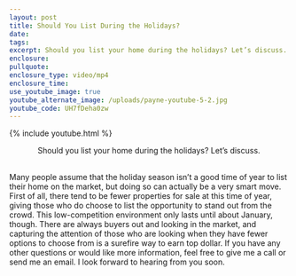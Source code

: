 ```yaml
---
layout: post
title: Should You List During the Holidays?
date:
tags:
excerpt: Should you list your home during the holidays? Let’s discuss.
enclosure:
pullquote:
enclosure_type: video/mp4
enclosure_time:
use_youtube_image: true
youtube_alternate_image: /uploads/payne-youtube-5-2.jpg
youtube_code: UH7fDeha0zw
---
```


{% include youtube.html %}<center>Should you list your home during the holidays? Let’s discuss.</center>&nbsp;

Many people assume that the holiday season isn’t a good time of year to list their home on the market, but doing so can actually be a very smart move. First of all, there tend to be fewer properties for sale at this time of year, giving those who do choose to list the opportunity to stand out from the crowd. This low-competition environment only lasts until about January, though. There are always buyers out and looking in the market, and capturing the attention of those who are looking when they have fewer options to choose from is a surefire way to earn top dollar. If you have any other questions or would like more information, feel free to give me a call or send me an email. I look forward to hearing from you soon.